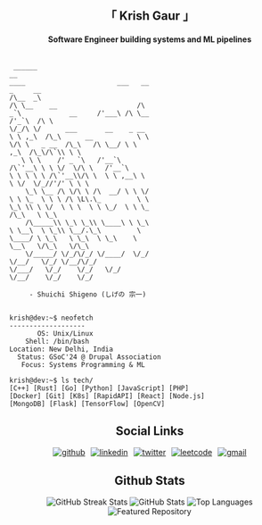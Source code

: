 <div align="center">
  <h2>「 Krish Gaur 」</h2>
  <h4>Software Engineer building systems and ML pipelines</h4>
</div>

<div style="display: flex; justify-content: space-between; align-items: center;">
  <div align="left" style="width: 50%;">

```ascii
 ______                              __                              ____                       ___   __         _     __     
/\__  _\                            /\ \__    __                    /\  _`\            __     /'___\ /\ \__    /'_`\  /\ \    
\/_/\ \/      ___       __    _ __  \ \ ,_\  /\_\      __           \ \ \/\ \   _ __  /\_\   /\ \__/ \ \ ,_\  /\_\/\`\\ \ \   
   \ \ \    /' _ `\   /'__`\ /\`'__\ \ \ \/  \/\ \   /'__`\          \ \ \ \ \ /\`'__\\/\ \  \ \ ,__\ \ \ \/  \/_//'/' \ \ \  
    \_\ \__ /\ \/\ \ /\  __/ \ \ \/   \ \ \_  \ \ \ /\ \L\.\_         \ \ \_\ \\ \ \/  \ \ \  \ \ \_/  \ \ \_    /\_\   \ \_\ 
    /\_____\\ \_\ \_\\ \____\ \ \_\    \ \__\  \ \_\\ \__/.\_\         \ \____/ \ \_\   \ \_\  \ \_\    \ \__\   \/\_\   \/\_\
    \/_____/ \/_/\/_/ \/____/  \/_/     \/__/   \/_/ \/__/\/_/          \/___/   \/_/    \/_/   \/_/     \/__/    \/_/    \/_/

     - Shuichi Shigeno (しげの 宗一)
```
  </div>
</div>

<div align="left">

```console
krish@dev:~$ neofetch
-------------------
       OS: Unix/Linux
    Shell: /bin/bash
Location: New Delhi, India
  Status: GSoC'24 @ Drupal Association
   Focus: Systems Programming & ML
    
krish@dev:~$ ls tech/
[C++] [Rust] [Go] [Python] [JavaScript] [PHP]
[Docker] [Git] [K8s] [RapidAPI] [React] [Node.js]
[MongoDB] [Flask] [TensorFlow] [OpenCV]
```

</div>

<div align="center">

## Social Links

<div style="display: flex; justify-content: center; flex-wrap: wrap; gap: 10px;">
  <a href="https://github.com/KrishGaur1354">
    <img src="https://img.shields.io/badge/github-%23121011.svg?style=for-the-badge&logo=github&logoColor=white" alt='github'>
  </a>
  <a href="https://www.linkedin.com/in/thatonekrish/">
    <img src="https://img.shields.io/badge/linkedin-%230077B5.svg?style=for-the-badge&logo=linkedin&logoColor=white" alt='linkedin'>
  </a>
  <a href="https://twitter.com/ThatOneKrish">
    <img src="https://img.shields.io/badge/Twitter-%231DA1F2.svg?style=for-the-badge&logo=Twitter&logoColor=white" alt='twitter'>
  </a>
  <a href="https://leetcode.com/KrishGaur1354/">
    <img src="https://img.shields.io/badge/LeetCode-000000?style=for-the-badge&logo=LeetCode&logoColor=#d16c06" alt='leetcode'>
  </a>
  <a href="mailto:krishgaur13@gmail.com">
    <img src="https://img.shields.io/badge/Gmail-D14836?style=for-the-badge&logo=gmail&logoColor=white" alt='gmail'>
  </a>
</div>

</div>

<div align="center">

## Github Stats

<img src="https://github-readme-streak-stats.herokuapp.com/?user=KrishGaur1354&theme=react" alt="GitHub Streak Stats" />

<img src="https://github-readme-stats.vercel.app/api?username=krishgaur1354&show_icons=true&theme=react" alt="GitHub Stats" />

<img src="https://github-readme-stats.vercel.app/api/top-langs/?username=krishgaur1354&layout=compact&theme=react" alt="Top Languages" />

<img src="https://github-readme-stats.vercel.app/api/pin/?username=krishgaur1354&show_owner=krishgaur1354&repo=Wrong-Way-Detection&theme=react" alt="Featured Repository" />

</div>
